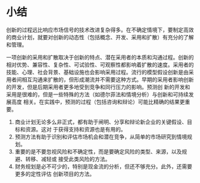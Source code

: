 # 小结

&#x20;       创新的过程远比响应市场信号的技术改进复杂得多。在不确定情境下，要制定高效的商业计划，就要对创新的动态性（包括概念、开发、采用和扩散）有充分的了解和管理。&#x20;

&#x20;       一项创新的采用和扩散取决于创新的特点、潜在采用者的本质和沟通过程。创新的相对优势、兼容性、复杂性、可试验性、可观察性都影响着扩散的速度。采用者的技能、心理、社会背景、基础设施也会影响采用过程。流行的模型假设创新是由采用者间相互沟通来扩散的，但形成潮流并不需要这种方式。早期的采用者影响创新的开发，但是后期采用者更多地受到竞争和同行压力的影响。预测创 新的开发和采用是很难的，但是一些特殊的方法（如德尔菲法和情境分析）与创新和可持续发展高度 相关。在实践中，预测的过程（包括咨询和辩论）可能比精确的结果更重要。

1. 商业计划无论多么非正式，都有助于闸明、分享和辩论新企业的关键假设、目标和资源。这对 于获得支持和资源也是有用的。
2. 预测方法有助于识别和评估市场机会和潜在竞争，从简单的市场研究到情境规划。
3. 重要的是不要忽视风险和不确定性，而是要确定风险的类型、来源，以及规避、转移、减轻或 接受此类风险的方法。
4. 财务规划是必不可少的，特别是现金流的分析，但还不够充分。此外，还需要更多的定性评估 创新项目的方法。
